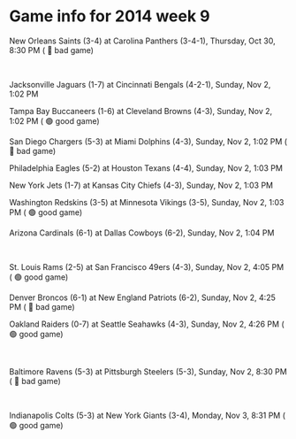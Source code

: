 # Game info for 2014 week 9

New Orleans Saints (3-4) at Carolina Panthers (3-4-1), Thursday, Oct 30, 8:30 PM (	:red_circle: bad game)


<br/>

Jacksonville Jaguars (1-7) at Cincinnati Bengals (4-2-1), Sunday, Nov 2, 1:02 PM

Tampa Bay Buccaneers (1-6) at Cleveland Browns (4-3), Sunday, Nov 2, 1:02 PM (	:green_circle: good game)

San Diego Chargers (5-3) at Miami Dolphins (4-3), Sunday, Nov 2, 1:02 PM (	:red_circle: bad game)

Philadelphia Eagles (5-2) at Houston Texans (4-4), Sunday, Nov 2, 1:03 PM

New York Jets (1-7) at Kansas City Chiefs (4-3), Sunday, Nov 2, 1:03 PM

Washington Redskins (3-5) at Minnesota Vikings (3-5), Sunday, Nov 2, 1:03 PM (	:green_circle: good game)

Arizona Cardinals (6-1) at Dallas Cowboys (6-2), Sunday, Nov 2, 1:04 PM


<br/>

St. Louis Rams (2-5) at San Francisco 49ers (4-3), Sunday, Nov 2, 4:05 PM (	:green_circle: good game)

Denver Broncos (6-1) at New England Patriots (6-2), Sunday, Nov 2, 4:25 PM (	:red_circle: bad game)

Oakland Raiders (0-7) at Seattle Seahawks (4-3), Sunday, Nov 2, 4:26 PM (	:green_circle: good game)


<br/>

Baltimore Ravens (5-3) at Pittsburgh Steelers (5-3), Sunday, Nov 2, 8:30 PM (	:red_circle: bad game)


<br/>

Indianapolis Colts (5-3) at New York Giants (3-4), Monday, Nov 3, 8:31 PM (	:green_circle: good game)

